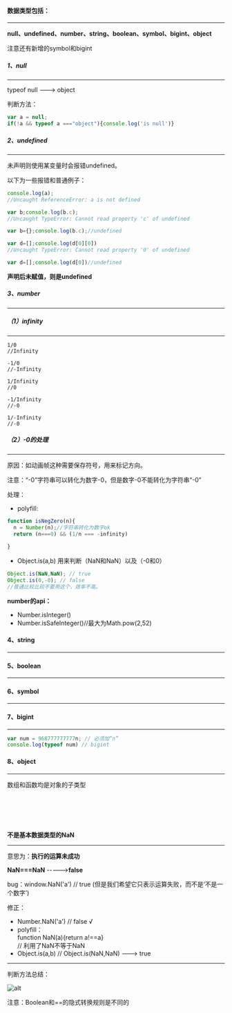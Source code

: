 #### 数据类型包括：

---
**null、undefined、number、string、boolean、symbol、bigint、object**

注意还有新增的symbol和bigint

##### 1、null

---
typeof null ---> object

判断方法：

``` js
var a = null;
if(!a && typeof a ==="object"){console.log('is null')}
```

##### 2、undefined

---

未声明则使用某变量时会报错undefined。

以下为一些报错和普通例子：

``` js
console.log(a);
//Uncaught ReferenceError: a is not defined

var b;console.log(b.c);
//Uncaught TypeError: Cannot read property 'c' of undefined

var b={};console.log(b.c);//undefined

var d=[];console.log(d[0][0])
//Uncaught TypeError: Cannot read property '0' of undefined

var d=[];console.log(d[0])//undefined
```

**声明后未赋值，则是undefined**

##### 3、number

---
##### （1）infinity

---


```
1/0
//Infinity

-1/0
//-Infinity

1/Infinity
//0

-1/Infinity
//-0

1/-Infinity
//-0
```
##### （2）-0的处理
---
原因：如动画帧这种需要保存符号，用来标记方向。

注意：“-0”字符串可以转化为数字-0，但是数字-0不能转化为字符串“-0”

处理：
- polyfill:

``` js
function isNegZero(n){
  n = Number(n);//字符串转化为数字ok
  return (n===0) && (1/n === -infinity)
  
}
```
- Object.is(a,b)  用来判断（NaN和NaN）以及（-0和0）

``` js
Object.is(NaN,NaN); // true
Object.is(0,-0); // false
//普通比较比较不要用这个，效率不高。
```

**number的api：**
- Number.isInteger()
- Number.isSafeInteger()//最大为Math.pow(2,52)

#### 4、string

---
#### 5、boolean

---
#### 6、symbol

---
#### 7、bigint

---

``` js
var num = 968777777777n; // 必须加“n”
console.log(typeof num) // bigint
```

#### 8、object

---
数组和函数均是对象的子类型

<br><br><br><br>


**不是基本数据类型的NaN**

---
意思为：**执行的运算未成功**

**NaN===NaN** ----->**false**

bug：window.NaN('a') // true  (但是我们希望它只表示运算失败，而不是‘不是一个数字’)

修正：
- Number.NaN('a') // false   √
- polyfill：<br>function NaN(a){return a!==a} <br> // 利用了NaN不等于NaN
- Object.is(a,b) // Object.is(NaN,NaN) ---> true

---
判断方法总结：

![alt](https://uploadfiles.nowcoder.com/images/20220312/167993455_1647051454986/D2B5CA33BD970F64A6301FA75AE2EB22)

注意：Boolean和==的隐式转换规则是不同的
